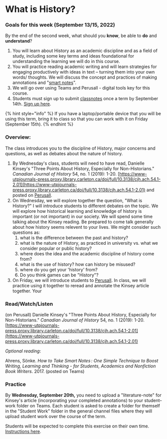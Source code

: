 # What is History?

### Goals for this week (September 13/15, 2022)

By the end of the second week, what should you **know**, be able to **do** and **understand**?

1. You will learn about History as an academic discipline and as a field of study, including some key terms and ideas foundational for understanding the learning we will do in this course.&#x20;
2. You will practice reading academic writing and will learn strategies for engaging productively with ideas in text – turning them into your own words/ thoughts. We will discuss the concept and practices of making annotations and "[smart notes](https://www.soenkeahrens.de/en/takesmartnotes)".&#x20;
3. We will go over using Teams and Perusall -  digital tools key for this course.
4. Students must sign up to submit [classnotes](../course-info/syllabus/coursework/reflections/2.-obsidian-notes/classnotes.md) once a term by September 14th. [Sign up here](https://docs.google.com/spreadsheets/d/1sCloWfNgj3t\_YD8-vx2toFdw4BbTuWXFHJr2mHYP5zc/edit?usp=sharing).

{% hint style="info" %}
If you have a laptop/portable device that you will be using this term, bring it to class so that you can work with it on Friday (September 15th).
{% endhint %}

### Overview:

The class introduces you to the discipline of History, major concerns and questions, as well as debates about the nature of history.

1. By Wednesday's class, students will need to have read, Danielle Kinsey's "Three Points About History, Especially for Non-Historians." _Canadian Journal of History_ 54, no. 1 (2019): 1-20. [https://www-utpjournals-press.proxy.library.carleton.ca/doi/full/10.3138/cjh.ach.54.1-2.01](https://www-utpjournals-press.proxy.library.carleton.ca/doi/full/10.3138/cjh.ach.54.1-2.01) and posted on [Perusall](../course-info/digital-tools/perusall.md).&#x20;
2. On Wednesday, we will explore together the question, "What is History?" I will introduce students to different debates on the topic. We will explore how historical learning and knowledge of history is important (or not important) in our society. We will spend some time talking about the Kinsey reading. Be prepared to come talk generally about how history seems relevent to your lives. We might consider such questions as:
   1. what is the difference between the past and history?
   2. what is the nature of History, as practiced in university vs. what we consider popular or public history?
   3. where does the idea and the academic discipline of history come from?
   4. what is the use of history? how can history be misused?
   5. where do you get your 'history' from?
   6. Do you think games can be "History"?
3. On Friday, we will introduce students to [Perusall](../course-info/digital-tools/perusall.md). In class, we will practice using it together to reread and annotate the Kinsey article together. Your

### Read/Watch/Listen

(on Perusall) Danielle Kinsey's "Three Points About History, Especially for Non-Historians." _Canadian Journal of History_ 54, no. 1 (2019): 1-20. [https://www-utpjournals-press.proxy.library.carleton.ca/doi/full/10.3138/cjh.ach.54.1-2.01](https://www-utpjournals-press.proxy.library.carleton.ca/doi/full/10.3138/cjh.ach.54.1-2.01)

_Optional reading_:&#x20;

Ahrens, Sönke. _How to Take Smart Notes : One Simple Technique to Boost Writing, Learning and Thinking - for Students, Academics and Nonfiction Book Writers_. 2017. (posted on Teams)

### Practice

By **Wednesday, September 20th,** you need to upload a "literature-note" for Kinsey's article (incorporating your completed annotations) to your student~~-~~work folder on Teams. Each student is asked to create a folder for themself in the "Student Work" folder in the general channel files where they will upload student work over the course of the term. &#x20;

Students will be expected to complete this exercise on their own time. [Instructions here](../course-info/syllabus/coursework/assignments/1.-introduction-to-hypothes.is.md).&#x20;
